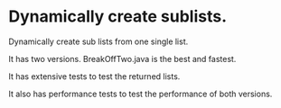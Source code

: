 # Dynamically create sublists. 
Dynamically create sub lists from one single list.

It has two versions. BreakOffTwo.java is the best and fastest.

It has extensive tests to test the returned lists. 

It also has performance tests to test the performance of both versions. 

